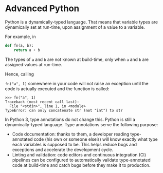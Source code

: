 # Advanced Python
Python is a dynamically-typed language. That means that variable types are dynamically set at 
run-time, upon assignment of a value to a variable.

For example, in
```python
def fn(a, b):
    return a + b
```
The types of ``a`` and ``b`` are not known at build-time, only when ``a`` and ``b`` are assigned values at run-time.

Hence, calling

``fn("a", 1)``
somewhere in your code will not raise an exception until the code is actually executed and the function is called:
```
>>> fn("a", 1)
Traceback (most recent call last):
  File "<stdin>", line 1, in <module>
TypeError: can only concatenate str (not "int") to str
```
In Python 3, type annotations do not change this. Python is still a dynamically-typed language. Type annotations serve the following purpose:

- Code documentation: thanks to them, a developer reading type-annotated code (his own or someone else’s) will know exactly what type each variables is supposed to be. This helps reduce bugs and exceptions and accelerate the development cycle.
- Linting and validation: code editors and continuous integration (CI) pipelines can be configured to automatically validate type-annotated code at build-time and catch bugs before they make it to production.
